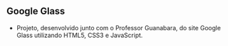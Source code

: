 ## Google Glass

- Projeto, desenvolvido junto com o Professor Guanabara, do site Google Glass utilizando HTML5, CSS3 e JavaScript.
